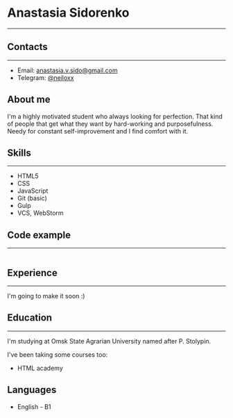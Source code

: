 # Anastasia Sidorenko

___

## Contacts
___
* Email: [anastasia.v.sido@gmail.com](mailto:anastasia.v.sido@gmail.com)
* Telegram: [@neiloxx](https://t.me/neiloxx)

## About me

I'm a highly motivated student who always looking for perfection. That kind of people that get what they want by
hard-working and purposefulness. Needy for constant self-improvement and I find comfort with it. 

## Skills
___
* HTML5
* CSS
* JavaScript
* Git (basic)
* Gulp
* VCS, WebStorm

## Code example
___
```js

```

## Experience
___
I'm going to make it soon :) 

## Education
___
I'm studying at Omsk State Agrarian University named after P. Stolypin. 

I've been taking some courses too:
* HTML academy


## Languages
* English - B1




